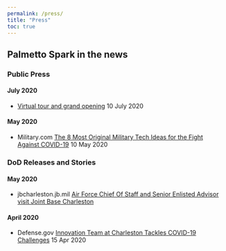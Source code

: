 ```yaml
---
permalink: /press/
title: "Press"
toc: true
---
```


## Palmetto Spark in the news

### Public Press
#### July 2020
* [Virtual tour and grand opening](https://www.facebook.com/TeamCharleston/videos/2358557721104551/) 10 July 2020
#### May 2020
* Military.com [The 8 Most Original Military Tech Ideas for the Fight Against COVID-19](https://www.military.com/daily-news/2020/05/10/8-most-original-military-tech-ideas-fight-against-covid-19.html) 10 May 2020


### DoD Releases and Stories
#### May 2020
* jbcharleston.jb.mil [Air Force Chief Of Staff and Senior Enlisted Advisor visit Joint Base Charleston](https://www.jbcharleston.jb.mil/News/Article/2174018/air-force-chief-of-staff-and-senior-enlisted-advisor-visit-joint-base-charleston/)
#### April 2020 
* Defense.gov [Innovation Team at Charleston Tackles COVID-19 Challenges](https://www.defense.gov/Explore/Features/Story/Article/2151701/innovation-team-at-charleston-tackles-covid-19-challenges/) 15 Apr 2020

